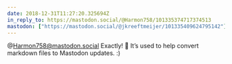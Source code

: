 ```yaml
---
date: 2018-12-31T11:27:20.325694Z
in_reply_to: https://mastodon.social/@Harmon758/101335374717374513
mastodon: ["https://mastodon.social/@jkreeftmeijer/101335409624795142"]
---
```

@Harmon758@mastodon.social Exactly! 🎉 It’s used to help convert markdown files to Mastodon updates. :)
